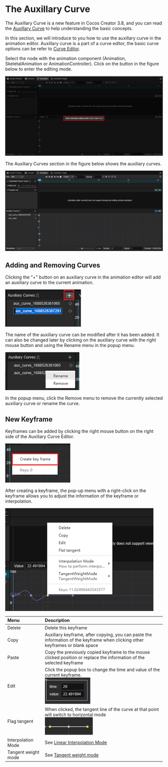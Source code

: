 # The Auxillary Curve

The Auxillary Curve is a new feature in Cocos Creator 3.8, and you can read the [Auxillary Curve](./marionette/procedural-animation/auxiliary-curve/index.md) to help understanding the basic concepts.

In this section, we will introduce to you how to use the auxillary curve in the animation editor. Auxillary curve is a part of a curve editor, the basic curve options can be refer to [Curve Editor](./curve-editor.md).

Select the node with the animation component (Animation, SkeletalAnimation or AnimationController). Click on the button in the figure below to enter the editing mode.

![start-edit.png](./animation-auxiliary-curve/start-edit.png)

The Auxiliary Curves section in the figure below shows the auxiliary curves.

![overview.png](./animation-auxiliary-curve/overview.png)

## Adding and Removing Curves

Clicking the "+" button on an auxiliary curve in the animation editor will add an auxiliary curve to the current animation.

![add-curve.png](./animation-auxiliary-curve/add-curve.png)

The name of the auxiliary curve can be modified after it has been added. It can also be changed later by clicking on the auxiliary curve with the right mouse button and using the Rename menu in the popup menu.

![add-curve.png](./animation-auxiliary-curve/menu.png)

In the popup menu, click the Remove menu to remove the currently selected auxiliary curve or rename the curve.

## New Keyframe

Keyframes can be added by clicking the right mouse button on the right side of the Auxiliary Curve Editor.

![create-key-frame.png](./animation-auxiliary-curve/create-key-frame.png)

After creating a keyframe, the pop-up menu with a right-click on the keyframe allows you to adjust the information of the keyframe or interpolation.

![keyframe-menu.png](./animation-auxiliary-curve/keyframe-menu.png)

| Menu | Description |
| :--- | :--- |
| Delete | Delete this keyframe | Duplicate | Auxiliary keyframe.
| Copy | Auxiliary keyframe, after copying, you can paste the information of the keyframe when clicking other keyframes or blank space |
| Paste | Copy the previously copied keyframe to the mouse clicked position or replace the information of the selected keyframe |
| Edit | Click the popup box to change the time and value of the current keyframe. <br> ![keyframe-menu.png](./animation-auxiliary-curve/edit-pop.png)
| Flag tangent | When clicked, the tangent line of the curve at that point will switch to horizontal mode<br> ![flat.png](./animation-auxiliary-curve/flat.png)
| Interpolation Mode | See [Linear Interpolation Mode](./curve-editor.md#Interpolation%20Mode) |
| Tangent weight mode | See [Tangent weight mode](./curve-editor.md#Tangent%20Weight%20Mode) |
